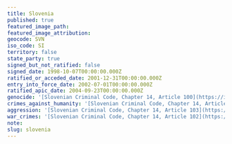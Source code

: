 ```yaml
---
title: Slovenia
published: true
featured_image_path:
featured_image_attribution:
geocode: SVN
iso_code: SI
territory: false
state_party: true
signed_but_not_ratified: false
signed_date: 1998-10-07T00:00:00.000Z
ratified_or_acceded_date: 2001-12-31T00:00:00.000Z
entry_into_force_date: 2002-07-01T00:00:00.000Z
ratified_apic_date: 2004-09-23T00:00:00.000Z
genocide: '[Slovenian Criminal Code, Chapter 14, Article 100](https://iccdb.hrlc.net/data/doc/196/keyword/46/)'
crimes_against_humanity: '[Slovenian Criminal Code, Chapter 14, Article 101](https://iccdb.hrlc.net/data/doc/196/keyword/13/)'
aggression: '[Slovenian Criminal Code, Chapter 14, Article 103](https://iccdb.hrlc.net/data/doc/196/keyword/1/)'
war_crimes: '[Slovenian Criminal Code, Chapter 14, Article 102](https://iccdb.hrlc.net/data/doc/196/keyword/145/)'
note:
slug: slovenia
---
```



